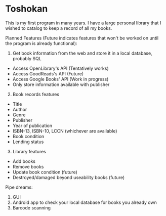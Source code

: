 # Toshokan

This is my first program in many years. I have a large personal library that I
wished to catalog to keep a record of all my books.

Planned Features (Future indicates features that won't be worked on until the
program is already functional):

1. Get book information from the web and store it in a local database, probably SQL
 * Access OpenLibrary's API (Tentatively works)
 * Access GoodReads's API (Future)
 * Access Google Books' API (Work in progress)
 * Only store information available with publisher
2. Book records features
 * Title
 * Author
 * Genre
 * Publisher
 * Year of publication
 * ISBN-13, ISBN-10, LCCN (whichever are available)
 * Book condition
 * Lending status
3. Library features
 * Add books
 * Remove books
 * Update book condition (future)
 * Destroyed/damaged beyond useability books (future)

Pipe dreams:

1. GUI
2. Android app to check your local database for books you already own
3. Barcode scanning
